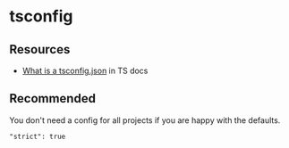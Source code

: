 # tsconfig


## Resources

- [What is a tsconfig.json](https://www.typescriptlang.org/docs/handbook/tsconfig-json.html) in TS docs


## Recommended

You don't need a config for all projects if you are happy with the defaults.

```
"strict": true
```
